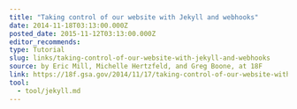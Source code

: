```yaml
---
title: "Taking control of our website with Jekyll and webhooks"
date: 2014-11-18T03:13:00.000Z
posted_date: 2015-11-12T03:13:00.000Z
editor_recommends:
type: Tutorial
slug: links/taking-control-of-our-website-with-jekyll-and-webhooks
source: by Eric Mill, Michelle Hertzfeld, and Greg Boone, at 18F
link: https://18f.gsa.gov/2014/11/17/taking-control-of-our-website-with-jekyll-and-webhooks/
tool:
  - tool/jekyll.md
---
```





